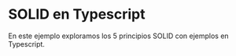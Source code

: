 # SOLID en Typescript

En este ejemplo exploramos los 5 principios SOLID con ejemplos en Typescript.
